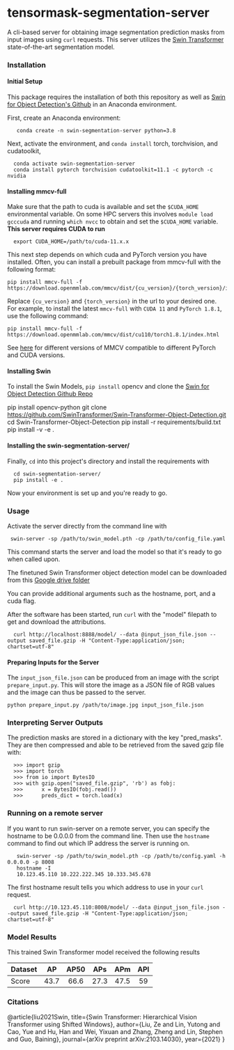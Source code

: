 # tensormask-segmentation-server
A cli-based server for obtaining image segmentation prediction masks from input images using `curl` requests.  This server utilizes the [Swin Transformer](https://arxiv.org/pdf/2103.14030.pdf) state-of-the-art segmentation model.

### Installation

#### Initial Setup

This package requires the installation of both this repository as well as [Swin for Object Detection's Github](https://github.com/SwinTransformer/Swin-Transformer-Object-Detection) in an Anaconda environment.

First, create an Anaconda environment:

       conda create -n swin-segmentation-server python=3.8

Next, activate the environment, and `conda install` torch, torchvision, and cudatoolkit,

      conda activate swin-segmentation-server
      conda install pytorch torchvision cudatoolkit=11.1 -c pytorch -c nvidia

#### Installing mmcv-full

Make sure that the path to cuda is available and set the `$CUDA_HOME` environmental variable. On some HPC servers this involves `module load gcccuda` and running `which nvcc` to obtain and set the `$CUDA_HOME` variable. **This server requires CUDA to run**

      export CUDA_HOME=/path/to/cuda-11.x.x

This next step depends on which cuda and PyTorch version you have installed.  Often, you can install a prebuilt package from mmcv-full with the following format:

    pip install mmcv-full -f https://download.openmmlab.com/mmcv/dist/{cu_version}/{torch_version}/index.html

Replace `{cu_version}` and `{torch_version}` in the url to your desired one. For example, to install the latest `mmcv-full` with `CUDA 11` and `PyTorch 1.8.1`, use the following command:

    pip install mmcv-full -f https://download.openmmlab.com/mmcv/dist/cu110/torch1.8.1/index.html

See [here](https://github.com/open-mmlab/mmcv#install-with-pip) for different versions of MMCV compatible to different PyTorch and CUDA versions.

#### Installing Swin

To install the Swin Models, `pip install` opencv and clone the [Swin for Object Detection Github Repo](https://github.com/SwinTransformer/Swin-Transformer-Object-Detection)

   pip install opencv-python
   git clone https://github.com/SwinTransformer/Swin-Transformer-Object-Detection.git 
   cd Swin-Transformer-Object-Detection
   pip install -r requirements/build.txt
   pip install -v -e .

#### Installing the swin-segmentation-server/

Finally, `cd` into this project's directory and install the requirements with

      cd swin-segmentation-server/
      pip install -e .
 
Now your environment is set up and you're ready to go.


### Usage

Activate the server directly from the command line with

	 swin-server -sp /path/to/swin_model.pth -cp /path/to/config_file.yaml

This command starts the server and load the model so that it's ready to go when called upon.

The finetuned Swin Transformer object detection model can be downloaded from this [Google drive folder](https://drive.google.com/drive/folders/1s4xvls62Z8uPAXW2jUu96Q2w1OinyEy6?usp=sharing)

You can provide additional arguments such as the hostname, port, and a cuda flag.

After the software has been started, run `curl` with the "model" filepath to get and download the attributions.

      curl http://localhost:8888/model/ --data @input_json_file.json --output saved_file.gzip -H "Content-Type:application/json; chartset=utf-8"

#### Preparing Inputs for the Server

The `input_json_file.json` can be produced from an image with the script `prepare_input.py`. This will store the image as a JSON file of RGB values and the image can thus be passed to the server.

    python prepare_input.py /path/to/image.jpg input_json_file.json

### Interpreting Server Outputs

The prediction masks are stored in a dictionary with the key "pred_masks".  They are then compressed and able to be retrieved from the saved gzip file with:

      >>> import gzip
      >>> import torch
      >>> from io import BytesIO
      >>> with gzip.open("saved_file.gzip", 'rb') as fobj:
      >>>      x = BytesIO(fobj.read())
      >>>      preds_dict = torch.load(x)


### Running on a remote server

If you want to run swin-server on a remote server, you can specify the hostname to be 0.0.0.0 from the command line.  Then use the `hostname` command to find out which IP address the server is running on.

       swin-server -sp /path/to/swin_model.pth -cp /path/to/config.yaml -h 0.0.0.0 -p 8008
       hostname -I
       10.123.45.110 10.222.222.345 10.333.345.678

The first hostname result tells you which address to use in your `curl` request.

      curl http://10.123.45.110:8008/model/ --data @input_json_file.json --output saved_file.gzip -H "Content-Type:application/json; chartset=utf-8"


### Model Results

This trained Swin Transformer model received the following results

| Dataset |   AP   |  AP50  |   APs  |   APm  |   APl  |
|---------|:------:|:------:|:------:|:------:|:------:|
|  Score  |  43.7  |  66.6  |  27.3  |  47.5  |   59   |


### Citations


@article{liu2021Swin,
  title={Swin Transformer: Hierarchical Vision Transformer using Shifted Windows},
  author={Liu, Ze and Lin, Yutong and Cao, Yue and Hu, Han and Wei, Yixuan and Zhang, Zheng and Lin, Stephen and Guo, Baining},
  journal={arXiv preprint arXiv:2103.14030},
  year={2021}
}